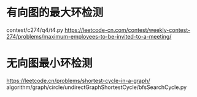 # 有向图的最大环检测
 contest/c274/q4/t4.py https://leetcode-cn.com/contest/weekly-contest-274/problems/maximum-employees-to-be-invited-to-a-meeting/


 # 无向图最小环检测
 https://leetcode.cn/problems/shortest-cycle-in-a-graph/
 algorithm/graph/circle/undirectGraphShortestCycle/bfsSearchCycle.py